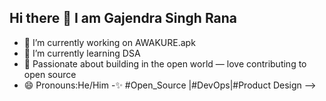 ## Hi there 👋 I am Gajendra Singh Rana
- 🔭 I’m currently working on AWAKURE.apk
- 🌱 I’m currently learning DSA
- 🚀 Passionate about building in the open world — love contributing to open source
- 😄 Pronouns:He/Him
-✨ #Open_Source |#DevOps|#Product Design 
-->
